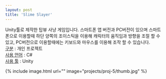 ```yaml
---
layout: post
title: 'Slime Slayer'
---
```


Unity툴로 제작한 탑뷰 사냥 게임입니다. 스마트폰 앱 버전과 PC버전이 있으며 스마트폰으로 이용할때 하단 양쪽의 조이스틱을 이용해 캐릭터의 움직임과 방향을 조절 할 수 있고, PC버전으로 이용할때에는 키보드와 마우스를 이용해 조작 할 수 있습니다.  
[구분]() : 개인 프로젝트  
[사용 언어]() : C#  
[사용 툴]() : Unity

{% include image.html url="" image="projects/proj-5/thumb.jpg" %}
